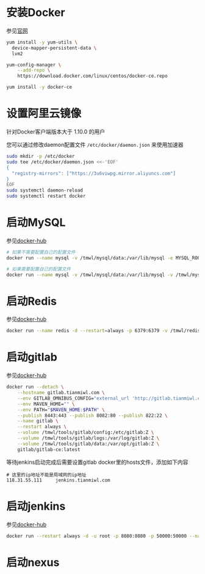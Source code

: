 # 安装Docker

参见[官网](https://docs.docker.com/install/linux/docker-ce/centos/#install-docker-ce)

```bash
yum install -y yum-utils \
  device-mapper-persistent-data \
  lvm2

yum-config-manager \
    --add-repo \
    https://download.docker.com/linux/centos/docker-ce.repo

yum install -y docker-ce
```

# 设置阿里云镜像

针对Docker客户端版本大于 1.10.0 的用户

您可以通过修改daemon配置文件 `/etc/docker/daemon.json` 来使用加速器

```bash
sudo mkdir -p /etc/docker
sudo tee /etc/docker/daemon.json <<-'EOF'
{
  "registry-mirrors": ["https://3u6viwpg.mirror.aliyuncs.com"]
}
EOF
sudo systemctl daemon-reload
sudo systemctl restart docker
```

# 启动MySQL

参见[docker-hub](https://hub.docker.com/_/mysql/)

``` bash
# 如果不需要配置自己的配置文件
docker run --name mysql -v /tmwl/mysql/data:/var/lib/mysql -e MYSQL_ROOT_PASSWORD=TMwl2018~ -d -p 3306:3306 --restart=always mysql:5.7 --default-time-zone=+08:00 --character-set-server=utf8mb4 --collation-server=utf8mb4_unicode_ci

# 如果需要配置自己的配置文件
docker run --name mysql -v /tmwl/mysql/data:/var/lib/mysql -v /tmwl/mysql/conf:/etc/mysql/conf.d -e MYSQL_ROOT_PASSWORD=TMwl2018~ -d -p 3306:3306 --restart=always mysql:5.7 --default-time-zone=+08:00 --character-set-server=utf8mb4 --collation-server=utf8mb4_unicode_ci
```

# 启动Redis

参见[docker-hub](https://hub.docker.com/_/redis/)

``` bash
docker run --name redis -d --restart=always -p 6379:6379 -v /tmwl/redis/data:/data -v /tmwl/redis/config/redis.conf:/usr/local/etc/redis/redis.conf redis:4 redis-server /usr/local/etc/redis/redis.conf
```

# 启动gitlab

参见[docker-hub](https://hub.docker.com/r/gitlab/gitlab-ce/)

``` bash
docker run --detach \
	--hostname gitlab.tianmiwl.com \
    --env GITLAB_OMNIBUS_CONFIG="external_url 'http://gitlab.tianmiwl.com/';" \
	--env MAVEN_HOME="" \
	--env PATH="$MAVEN_HOME:$PATH" \
	--publish 8443:443 --publish 8082:80 --publish 822:22 \
	--name gitlab \
	--restart always \
	--volume /tmwl/tools/gitlab/config:/etc/gitlab:Z \
	--volume /tmwl/tools/gitlab/logs:/var/log/gitlab:Z \
	--volume /tmwl/tools/gitlab/data:/var/opt/gitlab:Z \
	gitlab/gitlab-ce:latest
```

等待jenkins启动完成后需要设置gitlab docker里的hosts文件，添加如下内容

```
# 这里的ip地址不能是局域网的ip地址
118.31.55.111     jenkins.tianmiwl.com
```



# 启动jenkins

参见[docker-hub](https://github.com/jenkinsci/docker/blob/master/README.md)

```bash
docker run --restart always -d -u root -p 8080:8080 -p 50000:50000 --name jenkins -v /tmwl/tools/jenkins:/var/jenkins_home --link gitlab:gitlab.tianmiwl.com --add-host nexus.tianmiwl.com:172.16.202.83 jenkins/jenkins:lts
```

# 启动nexus

